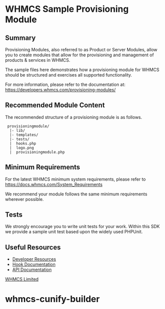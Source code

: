 # WHMCS Sample Provisioning Module #

## Summary ##

Provisioning Modules, also referred to as Product or Server Modules, allow you
to create modules that allow for the provisioning and management of products &
services in WHMCS.

The sample files here demonstrates how a provisioning module for WHMCS should
be structured and exercises all supported functionality.

For more information, please refer to the documentation at:
https://developers.whmcs.com/provisioning-modules/

## Recommended Module Content ##

The recommended structure of a provisioning module is as follows.

```
 provisioningmodule/
  |- lib/
  |- templates/
  |- tests/
  |  hooks.php
  |  logo.png
  |  provisioningmodule.php
```

## Minimum Requirements ##

For the latest WHMCS minimum system requirements, please refer to
https://docs.whmcs.com/System_Requirements

We recommend your module follows the same minimum requirements wherever
possible.

## Tests ##

We strongly encourage you to write unit tests for your work. Within this SDK we
provide a sample unit test based upon the widely used PHPUnit.

## Useful Resources
* [Developer Resources](https://developers.whmcs.com/)
* [Hook Documentation](https://developers.whmcs.com/hooks/)
* [API Documentation](https://developers.whmcs.com/api/)

[WHMCS Limited](https://www.whmcs.com)
# whmcs-cunify-builder
